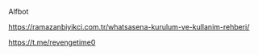 Alfbot

https://ramazanbiyikci.com.tr/whatsasena-kurulum-ve-kullanim-rehberi/

https://t.me/revengetime0